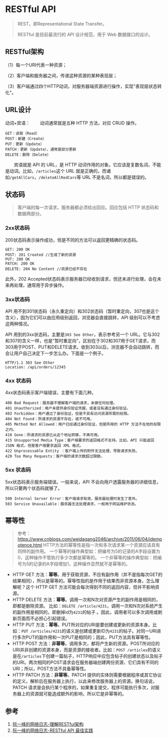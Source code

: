 # RESTful API

> REST，即Representational State Transfer。
>
> RESTful 是目前最流行的 API 设计规范，用于 Web 数据接口的设计。

## RESTful架构

（1）每一个URI代表一种资源；

（2）客户端和服务器之间，传递这种资源的某种表现层；

（3）客户端通过四个HTTP动词，对服务器端资源进行操作，实现"表现层状态转化"。

## URL设计

动词+宾语：
&emsp;&emsp;动词通常就是五种 HTTP 方法，对应 CRUD 操作。

```
GET：读取（Read）
POST：新建（Create）
PUT：更新（Update）
PATCH：更新（Update），通常是部分更新
DELETE：删除（Delete）
```
&emsp;&emsp;宾语就是 API 的 URL，是 HTTP 动词作用的对象。它应该是复数名词，不能是动词。比如，`/articles`这个 URL 就是正确的，而诸如`/getAllCars`，`/deleteAllRedCars`等 URL 不是名词，所以都是错误的。

## 状态码

> 客户端的每一次请求，服务器都必须给出回应。回应包括 HTTP 状态码和数据两部分。

### 2xx状态码

200状态码表示操作成功，但是不同的方法可以返回更精确的状态码。

```
GET: 200 OK
POST: 201 Created //生成了新的资源
PUT: 200 OK
PATCH: 200 OK
DELETE: 204 No Content //资源已经不存在
```
此外，202 Accepted状态码表示服务器已经收到请求，但还未进行处理，会在未来再处理，通常用于异步操作。

### 3xx状态码

API 用不到301状态码（永久重定向）和302状态码（暂时重定向，307也是这个含义），因为它们可以由应用级别返回，浏览器会直接跳转，API 级别可以不考虑这两种情况。

API 用到的3xx状态码，主要是`303 See Other`，表示参考另一个 URL。它与302和307的含义一样，也是"暂时重定向"，区别在于302和307用于GET请求，而303用于POST、PUT和DELETE请求。收到303以后，浏览器不会自动跳转，而会让用户自己决定下一步怎么办。下面是一个例子。

```
HTTP/1.1 303 See Other
Location: /api/orders/12345
```

### 4xx 状态码


4xx状态码表示客户端错误，主要有下面几种。

```
400 Bad Request：服务器不理解客户端的请求，未做任何处理。
401 Unauthorized：用户未提供身份验证凭据，或者没有通过身份验证。
403 Forbidden：用户通过了身份验证，但是不具有访问资源所需的权限。
404 Not Found：所请求的资源不存在，或不可用。
405 Method Not Allowed：用户已经通过身份验证，但是所用的 HTTP 方法不在他的权限之内。
410 Gone：所请求的资源已从这个地址转移，不再可用。
415 Unsupported Media Type：客户端要求的返回格式不支持。比如，API 只能返回 JSON 格式，但是客户端要求返回 XML 格式。
422 Unprocessable Entity ：客户端上传的附件无法处理，导致请求失败。
429 Too Many Requests：客户端的请求次数超过限额。
```

### 5xx 状态码

5xx状态码表示服务端错误。一般来说，API 不会向用户透露服务器的详细信息，所以只要两个状态码就够了。

```
500 Internal Server Error：客户端请求有效，服务器处理时发生了意外。
503 Service Unavailable：服务器无法处理请求，一般用于网站维护状态。
```
## 幂等性
> 参考：https://www.cnblogs.com/weidagang2046/archive/2011/06/04/idempotence.html
> HTTP方法的幂等性是指一次和多次请求某一个资源应该具有同样的副作用。 
一个幂等的操作典型如：把编号为5的记录的A字段设置为0，这种操作不管执行多少次都是幂等的。
一个非幂等的操作典型如：把编号为5的记录的A字段增加1，这种操作显然就不是幂等的。

- HTTP GET 方法：**幂等**。用于获取资源，不应有副作用（并不是指每次GET的结果相同），所以是幂等的。幂等性指的是作用于结果而非资源本身。怎么理解呢？这个 HTTP GET 方法可能会每次得到不同的返回内容，但并不影响资源。
- HTTP DELETE 方法：**幂等**。调用一次和N次对资源产生的副作用是相同的，即都是删除资源。 比如：`DELETE /article/4231`，调用一次和N次对系统产生的副作用是相同的，即删掉id为`4231`的帖子 。因此，调用者可以多次调用或刷新页面而不必担心引起错误。
- HTTP PUT 方法：**幂等**。PUT所对应的URI是要创建或更新的资源本身。比如：`PUT /articles/4231`的语义是创建或更新ID为`4231`的帖子。对同一URI进行多次PUT的副作用和一次PUT是相同的；因此，PUT方法具有幂等性。
- HTTP POST 方法：**非幂等**。调用多次，都将产生新的资源。POST所对应的URI并非创建的资源本身，而是资源的接收者。比如：`POST /articles`的语义是在`/articles`下创建一篇帖子，HTTP响应中应包含帖子的创建状态以及帖子的URI。两次相同的POST请求会在服务器端创建两份资源，它们具有不同的URI；所以，POST方法不具备幂等性。
- HTTP PATCH 方法：**非幂等**。PATCH 提供的实体则需要根据程序或其它协议的定义，解析后在服务器上执行，以此来修改服务器上的资源。换句话说，PATCH 请求是会执行某个程序的，如果重复提交，程序可能执行多次，对服务器上的资源就可能造成额外的影响，所以它是非幂等的。

## 参考

1. [阮一峰的网络日志-理解RESTful架构](http://www.ruanyifeng.com/blog/2011/09/restful.html)
2. [阮一峰的网络日志-RESTful API 最佳实践](http://www.ruanyifeng.com/blog/2018/10/restful-api-best-practices.html)